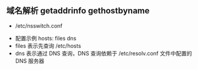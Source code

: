 ## 域名解析 getaddrinfo gethostbyname
* /etc/nsswitch.conf
-  配置示例 hosts: files dns
-  files 表示先查询 /etc/hosts
-  dns 表示通过 DNS 查询，DNS 查询依赖于 /etc/resolv.conf 文件中配置的 DNS 服务器
